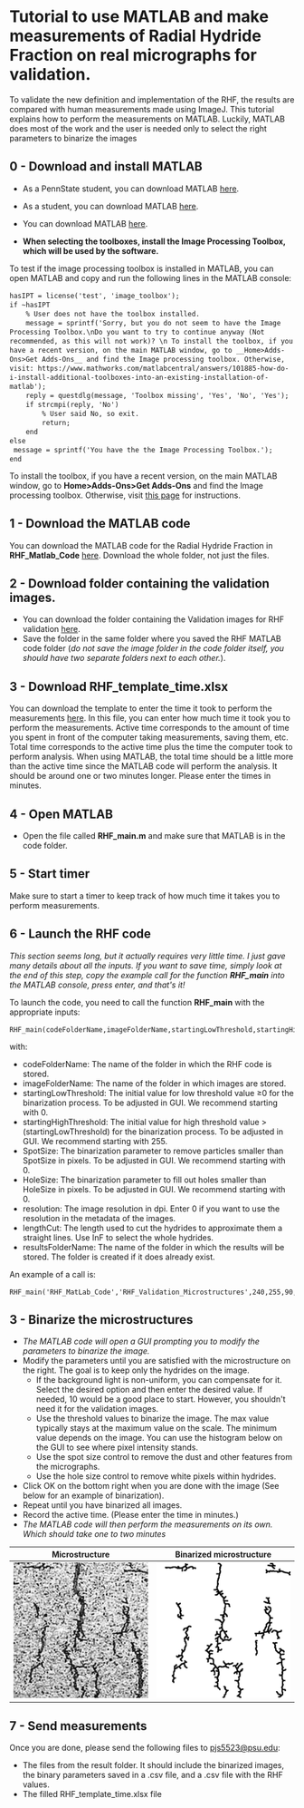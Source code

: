 # Tutorial to use MATLAB and make measurements of Radial Hydride Fraction on real micrographs for validation. 

To validate the new definition and implementation of the RHF, the results are compared with human measurements made using ImageJ. 
This tutorial explains how to perform the measurements on MATLAB. 
Luckily, MATLAB does most of the work and the user is needed only to select the right parameters to binarize the images

## 0 - Download and install MATLAB
* As a PennState student, you can download MATLAB [here](https://softwarestore.psu.edu/mathworks-license/-8474).
* As a student, you can download MATLAB [here](https://www.mathworks.com/products/matlab/student.html).
* You can download MATLAB [here](https://www.mathworks.com/products/get-matlab.html?s_tid=gn_getml).

* __When selecting the toolboxes, install the Image Processing Toolbox, which will be used by the software.__ 

To test if the image processing toolbox is installed in MATLAB, you can open MATLAB and copy and run the following lines in the MATLAB console:
```
hasIPT = license('test', 'image_toolbox');
if ~hasIPT
	% User does not have the toolbox installed.
	message = sprintf('Sorry, but you do not seem to have the Image Processing Toolbox.\nDo you want to try to continue anyway (Not recommended, as this will not work)? \n To install the toolbox, if you have a recent version, on the main MATLAB window, go to __Home>Adds-Ons>Get Adds-Ons__ and find the Image processing toolbox. Otherwise, visit: https://www.mathworks.com/matlabcentral/answers/101885-how-do-i-install-additional-toolboxes-into-an-existing-installation-of-matlab');
	reply = questdlg(message, 'Toolbox missing', 'Yes', 'No', 'Yes');
	if strcmpi(reply, 'No')
		% User said No, so exit.
		return;
	end
else
 message = sprintf('You have the the Image Processing Toolbox.');
end
```
To install the toolbox, if you have a recent version, on the main MATLAB window, go to __Home>Adds-Ons>Get Adds-Ons__ and find the Image processing toolbox. Otherwise, visit [this page](https://www.mathworks.com/matlabcentral/answers/101885-how-do-i-install-additional-toolboxes-into-an-existing-installation-of-matlab) for instructions.


## 1 - Download the MATLAB code
You can download the MATLAB code for the Radial Hydride Fraction in __RHF_Matlab_Code__ [here](https://github.com/simopier/QuantifyingHydrideMicrostructure). Download the whole folder, not just the files.

## 2 - Download folder containing the validation images. 
* You can download the folder containing the Validation images for RHF validation [here](https://github.com/simopier/QuantifyingHydrideMicrostructure/tree/master/RHF_Validation_Microstructures).
* Save the folder in the same folder where you saved the RHF MATLAB code folder (*do not save the image folder in the code folder itself, you should have two separate folders next to each other.*). 

## 3 - Download RHF_template_time.xlsx
You can download the template to enter the time it took to perform the measurements [here](https://github.com/simopier/QuantifyingHydrideMicrostructure/blob/master/RHF_Validation_ImageJ_Measurements/RHF_template_time.xlsx).
In this file, you can enter how much time it took you to perform the measurements. Active time corresponds to the amount of time you spent in front of the computer taking measurements, saving them, etc. Total time corresponds to the active time plus the time the computer took to perform analysis. When using MATLAB, the total time should be a little more than the active time since the MATLAB code will perform the analysis. It should be around one or two minutes longer. Please enter the times in minutes.

## 4 - Open MATLAB
* Open the file called __RHF_main.m__ and make sure that MATLAB is in the code folder.

## 5 - Start timer
Make sure to start a timer to keep track of how much time it takes you to perform measurements.

## 6 - Launch the RHF code 
*This section seems long, but it actually requires very little time. I just gave many details about all the inputs. If you want to save time, simply look at the end of this step, copy the example call for the function __RHF_main__ into the  MATLAB console, press enter, and that's it!*


To launch the code, you need to call the function __RHF_main__ with the appropriate inputs:
```
RHF_main(codeFolderName,imageFolderName,startingLowThreshold,startingHighThreshold,SpotSize,HoleSize,resolution,lengthCut,resultsFolderName)
```
with:
- codeFolderName: The name of the folder in which the RHF code is stored.
- imageFolderName: The name of the folder in which images are stored.
- startingLowThreshold: The initial value for low threshold value ≥0 for the binarization process. To be adjusted in GUI. We recommend starting with 0.
- startingHighThreshold: The initial value for high threshold value >(startingLowThreshold) for the binarization process. To be adjusted in GUI. We recommend starting with 255.
- SpotSize: The binarization parameter to remove particles smaller than SpotSize in pixels. To be adjusted in GUI. We recommend starting with 0.
- HoleSize: The binarization parameter to fill out holes smaller than HoleSize in pixels. To be adjusted in GUI. We recommend starting with 0.
- resolution: The image resolution  in dpi. Enter 0 if you want to use the resolution in the metadata of the images.
- lengthCut: The length used to cut the hydrides to approximate them a straight lines. Use InF to select the whole hydrides.
- resultsFolderName: The name of the folder in which the results will be stored. The folder is created if it does already exist.

An example of a call is:

```
RHF_main('RHF_MatLab_Code','RHF_Validation_Microstructures',240,255,90,10,0,Inf,'RHF_Validation_Results')
```

## 3 - Binarize the microstructures
* *The MATLAB code will open a GUI prompting you to modify the parameters to binarize the image.* 
* Modify the parameters until you are satisfied with the microstructure on the right. The goal is to keep only the hydrides on the image. 
  * If the background light is non-uniform, you can compensate for it. Select the desired option and then enter the desired value. If needed, 10 would be a good place to start. However, you shouldn't need it for the validation images. 
  * Use the threshold values to binarize the image. The max value typically stays at the maximum value on the scale. The minimum value depends on the image. You can use the histogram below on the GUI to see where pixel intensity stands.
  * Use the spot size control to remove the dust and other features from the micrographs.
  * Use the hole size control to remove white pixels within hydrides.
* Click OK on the bottom right when you are done with the image (See below for an example of binarization).
* Repeat until you have binarized all images.
* Record the active time. (Please enter the time in minutes.)
* *The MATLAB code will then perform the measurements on its own. Which should take one to two minutes*

| Microstructure      | Binarized microstructure      |
|------------|-------------|
| <img src="https://github.com/simopier/QuantifyingHydrideMicrostructure/blob/master/RHCP_Validation_Measurements/Example_microstructure.png" width="250"> | <img src="https://github.com/simopier/QuantifyingHydrideMicrostructure/blob/master/RHCP_Validation_Measurements/Example_microstructure_binary.png" width="250"> |

## 7 - Send measurements
Once you are done, please send the following files to pjs5523@psu.edu:
* The files from the result folder. It should include the binarized images, the binary parameters saved in a .csv file, and a .csv file with the RHF values. 
* The filled RHF_template_time.xlsx file

